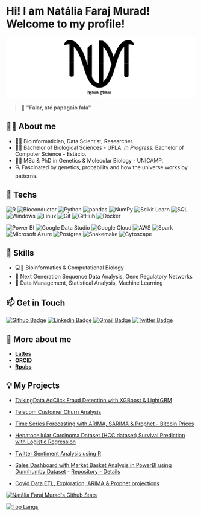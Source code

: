 # Hi! I am Natália Faraj Murad! Welcome to my profile!

![ ](logobanner.png)



> 🦜 **"Falar, até papagaio fala"**




##  :woman_scientist: About me

* :woman_technologist: Bioinformatician, Data Scientist, Researcher.
* :woman_student: Bachelor of Biological Sciences - UFLA. *In Progress:* Bachelor of Computer Science - Estácio.
* :woman_teacher: MSc & PhD in Genetics & Molecular Biology - UNICAMP.
* :mag: Fascinated by genetics, probability and how the universe works by patterns.

## :robot: Techs

![R](https://img.shields.io/badge/-R-black?style=flat-square&logo=r&logoColor=darkblue)
![Bioconductor](https://img.shields.io/badge/-Bioconductor-black?style=flat-square)
![Python](https://img.shields.io/badge/-Python-black?style=flat-square&logo=python)
![pandas](https://img.shields.io/badge/-pandas-black?style=flat-square&logo=Pandas&logoColor=gray)
![NumPy](https://img.shields.io/badge/-NumPy-black?style=flat-square&logo=Numpy&logoColor=gray)
![Scikit Learn](https://img.shields.io/badge/-scikitLearn-black?style=flat-square&logo=scikit-learn)
![SQL](https://img.shields.io/badge/-SQL-black?style=flat-square&logo=mysql)
![Windows](https://img.shields.io/badge/-Windows-black?style=flat-square&logo=windows)
![Linux](https://img.shields.io/badge/-Linux-black?style=flat-square&logo=linux)
![Git](https://img.shields.io/badge/-Git-black?style=flat-square&logo=git)
![GitHub](https://img.shields.io/badge/-GitHub-black?style=flat-square&logo=github)
![Docker](https://img.shields.io/badge/-Docker-black?style=flat-square&logo=docker)

![Power BI](https://img.shields.io/badge/-PowerBI-black?style=flat-square&logo=microsoft&logoColor=yellow)
![Google Data Studio](https://img.shields.io/badge/-GoogleDataStudio-black?style=flat-square&logo=google)
![Google Cloud](https://img.shields.io/badge/GoogleCloud-black?style=flat-square&logo=google-cloud)
![AWS](https://img.shields.io/badge/AWS-black?&style=flat-square&logo=amazon-aws&logoColor=yellow)
![Spark](https://img.shields.io/badge/-Spark-black?style=flat-square&logo=apachespark)
![Microsoft Azure](https://img.shields.io/badge/MicrosoftAzure-black?style=flat-square&logo=microsoft-azure&logoColor=blue)
![Postgres](https://img.shields.io/badge/postgres-black?&style=flat-square&logo=postgresql)
![Snakemake](https://img.shields.io/badge/snakemake-black?style=flat-square)
![Cytoscape](https://img.shields.io/badge/-Cytoscape.js-black?style=flat-square&logo=Cytoscape.js)



## :toolbox: Skills

* :computer::dna: Bioinformatics & Computational Biology
* :dna: Next Generation Sequence Data Analysis, Gene Regulatory Networks
* :file_folder: Data Management, Statistical Analysis, Machine Learning

## :mailbox: Get in Touch

[![Github Badge](https://img.shields.io/badge/-Github-000?style=flat-square&logo=Github&logoColor=white&link=https://github.com/natmurad)](https://github.com/natmurad)
[![Linkedin Badge](https://img.shields.io/badge/-LinkedIn-blue?style=flat-square&logo=Linkedin&logoColor=white&link=https://www.linkedin.com/in/natmurad/)](https://www.linkedin.com/in/natmurad/)
[![Gmail Badge](https://img.shields.io/badge/-Gmail-c14438?style=flat-square&logo=Gmail&logoColor=white&link=mailto:nataliafmurad@gmail.com)](mailto:nataliafmurad@gmail.com)
[![Twitter Badge](https://img.shields.io/badge/-Twitter-blue?style=flat-square&logo=Twitter&logoColor=white&link=https://twitter.com/Nataliafmurad)](https://twitter.com/Nataliafmurad)

## :speech_balloon: More about me

* [**Lattes**](http://lattes.cnpq.br/4675049911569295)
* [**ORCID**](https://orcid.org/0000-0001-7652-2567)
* [**Rpubs**](https://www.rpubs.com/natmurad)


## :bulb: My Projects

* [TalkingData AdClick Fraud Detection with XGBoost & LightGBM](https://github.com/natmurad/TalkingDataAdtrackingFraudDetection)

* [Telecom Customer Churn Analysis](https://github.com/natmurad/telecomchurn)

* [Time Series Forecasting with ARIMA, SARIMA & Prophet - Bitcoin Prices](https://github.com/natmurad/criptocurrencypred)

* [Hepatocellular Carcinoma Dataset (HCC dataset) Survival Prediction with Logistic Regression](https://github.com/natmurad/cancersurvivalprediction)

* [Twitter Sentiment Analysis using R](https://github.com/natmurad/SentimentAnalysisTwitter)

* [Sales Dashboard with Market Basket Analysis in PowerBI using Dunnhumby Dataset](https://app.powerbi.com/groups/me/reports/0040457c-a9fb-469f-8a2f-bd8cf0a9a801?ctid=ede17caf-384e-47f1-8c4e-461181a9e945&pbi_source=linkShare) - [Repository - Details](https://github.com/natmurad/marketbasketDashboard) 

* [Covid Data ETL, Exploration, ARIMA & Prophet projections](https://github.com/natmurad/MappingCovidDeaths)



[![Natália Faraj Murad's Github Stats](https://github-readme-stats.vercel.app/api?username=natmurad&show_icons=true)](https://github.com/natmurad)

[![Top Langs](https://github-readme-stats.vercel.app/api/top-langs/?username=natmurad&show_icons=true)](https://github.com/natmurad/github-readme-stats)
